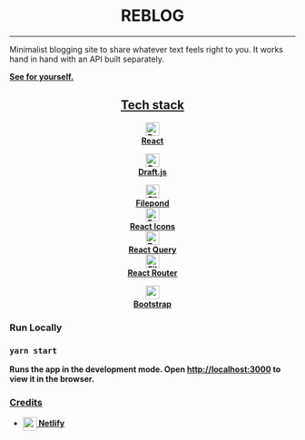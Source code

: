 <h1 align="center" >REBLOG</h1>

---

Minimalist blogging site to share whatever text feels right to you.
It works hand in hand with an API built separately.

[<b>See for yourself.](https://reblog-app.netlify.app)

<h2 align="center" ><u>Tech stack</u></h2>

[<div align="center" ><img src="https://upload.wikimedia.org/wikipedia/commons/thumb/a/a7/React-icon.svg/2300px-React-icon.svg.png" height="24" alt="React" align="center" /></br> **React**</div>](https://reactjs.org/)

[<div align="center" ><img src="https://draftjs.org/img/draftjs-logo.svg" height="24" alt="Draft.js" align="center" /></br> **Draft.js**</div>](https://draftjs.org)

[<div align="center" ><img src="https://pqina.nl/filepond/apple-touch-icon.png" height="24" alt="FilePond" align="center" /></br> **Filepond**</div>](https://pqina.nl/filepond/)
[<div align="center" ><img src="https://camo.githubusercontent.com/48d099290b4cb2d7937bcd96e8497cf1845b54a810a6432c70cf944b60b40c77/68747470733a2f2f7261776769742e636f6d2f676f72616e67616a69632f72656163742d69636f6e732f6d61737465722f72656163742d69636f6e732e737667" height="24" alt="React Icons" align="center" /></br> **React Icons**</div>](https://react-icons.github.io/react-icons/)
[<div align="center" ><img src="https://react-query.tanstack.com/_next/static/images/favicon-eed8346421218b24d8fd0fd55c2f9e35.png" height="24" alt="React Query" align="center" /></br> **React Query**</div>](https://react-query.tanstack.com/)
[<div align="center" ><img src="https://res.cloudinary.com/practicaldev/image/fetch/s--cfcIC74S--/c_imagga_scale,f_auto,fl_progressive,h_500,q_auto,w_1000/https://dev-to-uploads.s3.amazonaws.com/uploads/articles/d5wth4o6yz8xyuyrvd1k.png" height="24" alt="FilePond" align="center" /> </br>**React Router**</div>](https://pqina.nl/filepond/)

[<div align="center" ><img src="https://upload.wikimedia.org/wikipedia/commons/thumb/b/b2/Bootstrap_logo.svg/602px-Bootstrap_logo.svg.png" height="24" align="center" /></br>**Bootstrap**</div>](https://getbootstrap.com)

### <b>Run Locally</b>

### `yarn start`

Runs the app in the development mode.
Open [http://localhost:3000](http://localhost:3000) to view it in the browser.

### <u><b>Credits</b></u>

- [<img src="https://iconape.com/wp-content/files/dk/83689/svg/netlify.svg" height="24" align="center" /> **Netlify**](https://getbootstrap.com)
